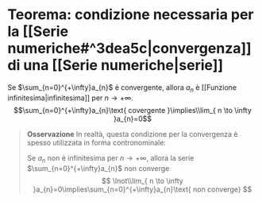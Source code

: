 # Teorema: condizione necessaria per la [[Serie numeriche#^3dea5c|convergenza]] di una [[Serie numeriche|serie]]

Se $\sum_{n=0}^{+\infty}a_{n}$ è convergente, allora $a_{n}$ è [[Funzione infinitesima|infinitesima]] per $n\to +\infty$.
$$\sum_{n=0}^{+\infty}a_{n}\text{ covergente }\implies\\lim_{ n \to \infty }a_{n}=0$$


>**Osservazione**
>In realtà, questa condizione per la convergenza è spesso utilizzata in forma contronominale:
>
>Se $a_{n}$ non è infinitesima per $n\to +\infty$, allora la serie $\sum_{n=0}^{+\infty}a_{n}$ non converge
> $$
\lnot\\lim_{ n \to \infty }a_{n}=0\implies\sum_{n=0}^{+\infty}a_{n}\text{ non converge}
$$
